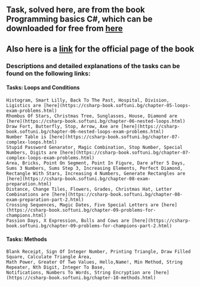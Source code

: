 ﻿## Task, solved here, are from the book Programming basics C#, which can be downloaded for free from [here](https://www.gitbook.com/book/software-university-foundation/programming-basics-csharp-bg/details)
## Also here is a [link](https://csharp-book.softuni.bg) for the official page of the book 

### Descriptions and detailed explanations of the tasks can be found on the following links:
#### Tasks: Loops and Conditions
```
Histogram, Smart Lilly, Back To The Past, Hospital, Division, Ligistics are [here](https://csharp-book.softuni.bg/chapter-05-loops-exam-problems.html)
Rhombus Of Stars, Christmas Tree, Sunglasses, House, Diamond are [here](https://csharp-book.softuni.bg/chapter-06-nested-loops.html)
Draw Fort, Butterfly, Stop, Arrow, Axe are [here](https://csharp-book.softuni.bg/chapter-06-nested-loops-exam-problems.html)
Number Table is [here](https://csharp-book.softuni.bg/chapter-07-complex-loops.html)
Stupid Password Genarator, Magic Combination, Stop Number, Special Numbers, Digits are [here](https://csharp-book.softuni.bg/chapter-07-complex-loops-exam-problems.html)
Area, Bricks, Point On Segment, Point In Figure, Dare after 5 Days, Sums 3 Numbers, Sums Step 3, Increasing Elements, Perfect Diamond, Rectangle With Stars, Increasing 4 Numbers, Generate Rectangles are [here](https://csharp-book.softuni.bg/chapter-08-exam-preparation.html)
Distance, Change Tiles, Flowers, Grades, Christmas Hat, Letter Combinations are [here](https://csharp-book.softuni.bg/chapter-08-exam-preparation-part-2.html)
Crossing Sequences, Magic Dates, Five Special Letters are [here](https://csharp-book.softuni.bg/chapter-09-problems-for-champions.html)
Passion Days, X Expression, Bulls and Cows are [here](https://csharp-book.softuni.bg/chapter-09-problems-for-champions-part-2.html)
```
#### Tasks: Methods
```
Blank Receipt, Sign Of Integer Number, Printing Triangle, Draw Filled Square, Calculate Triangle Area, 
Math Power, Greater Of Two Values, Hello,Name!, Min Method, String Repeater, Nth Digit, Integer To Base,
Notifications, Numbers To Words, String Encryption are [here](https://csharp-book.softuni.bg/chapter-10-methods.html)
```